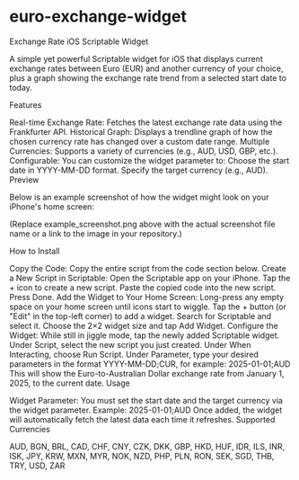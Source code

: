 # euro-exchange-widget
Exchange Rate iOS Scriptable Widget

A simple yet powerful Scriptable widget for iOS that displays current exchange rates between Euro (EUR) and another currency of your choice, plus a graph showing the exchange rate trend from a selected start date to today.

Features

Real-time Exchange Rate: Fetches the latest exchange rate data using the Frankfurter API.
Historical Graph: Displays a trendline graph of how the chosen currency rate has changed over a custom date range.
Multiple Currencies: Supports a variety of currencies (e.g., AUD, USD, GBP, etc.).
Configurable: You can customize the widget parameter to:
Choose the start date in YYYY-MM-DD format.
Specify the target currency (e.g., AUD).
Preview

Below is an example screenshot of how the widget might look on your iPhone's home screen:

(Replace example_screenshot.png above with the actual screenshot file name or a link to the image in your repository.)

How to Install

Copy the Code: Copy the entire script from the code section below.
Create a New Script in Scriptable:
Open the Scriptable app on your iPhone.
Tap the + icon to create a new script.
Paste the copied code into the new script.
Press Done.
Add the Widget to Your Home Screen:
Long-press any empty space on your home screen until icons start to wiggle.
Tap the + button (or "Edit" in the top-left corner) to add a widget.
Search for Scriptable and select it.
Choose the 2×2 widget size and tap Add Widget.
Configure the Widget:
While still in jiggle mode, tap the newly added Scriptable widget.
Under Script, select the new script you just created.
Under When Interacting, choose Run Script.
Under Parameter, type your desired parameters in the format YYYY-MM-DD;CUR, for example:
2025-01-01;AUD
This will show the Euro-to-Australian Dollar exchange rate from January 1, 2025, to the current date.
Usage

Widget Parameter: You must set the start date and the target currency via the widget parameter.
Example: 2025-01-01;AUD
Once added, the widget will automatically fetch the latest data each time it refreshes.
Supported Currencies

AUD, BGN, BRL, CAD, CHF, CNY, CZK, DKK, 
GBP, HKD, HUF, IDR, ILS, INR, ISK, JPY, 
KRW, MXN, MYR, NOK, NZD, PHP, PLN, RON, 
SEK, SGD, THB, TRY, USD, ZAR
